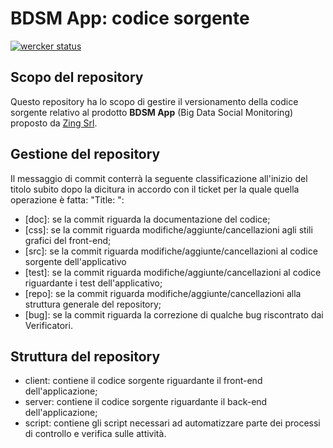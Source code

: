 # BDSM App: codice sorgente

[![wercker status](https://app.wercker.com/status/88234e139902333536cece204bb2a12b/m "wercker status")](https://app.wercker.com/project/bykey/88234e139902333536cece204bb2a12b)


## Scopo del repository

Questo repository ha lo scopo di gestire il versionamento della codice sorgente relativo al prodotto **BDSM App** (Big Data Social Monitoring) proposto da [Zing Srl](http://www.zing-store.com/it/#index).

## Gestione del repository

Il messaggio di commit conterrà la seguente classificazione all'inizio del titolo subito dopo la dicitura in accordo con il ticket per la quale quella operazione è fatta: "Title: ":

- [doc]: se la commit riguarda la documentazione del codice;
- [css]: se la commit riguarda modifiche/aggiunte/cancellazioni agli stili grafici del front-end;
- [src]: se la commit riguarda modifiche/aggiunte/cancellazioni al codice sorgente dell'applicativo
- [test]: se la commit riguarda modifiche/aggiunte/cancellazioni al codice riguardante i test dell'applicativo;
- [repo]: se la commit riguarda modifiche/aggiunte/cancellazioni alla struttura generale del repository;
- [bug]: se la commit riguarda la correzione di qualche bug riscontrato dai Verificatori.

## Struttura del repository

- client: contiene il codice sorgente riguardante il front-end dell'applicazione;
- server: contiene il codice sorgente riguardante il back-end dell'applicazione;
- script: contiene gli script necessari ad automatizzare parte dei processi di controllo e verifica sulle attività.
